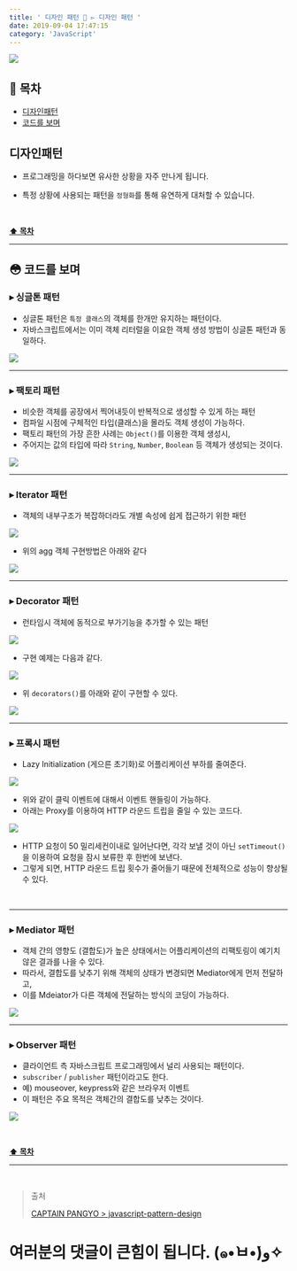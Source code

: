```yaml
---
title: ' 디자인 패턴 💠 ▻ 디자인 패턴 '
date: 2019-09-04 17:47:15
category: 'JavaScript'
---
```


![](./images/design-pattern/logo.jpg)

## **💎 목차**

- [디자인패턴](#-디자인패턴)
- [코드를 보며](#-코드를-보며)

## **디자인패턴**

- 프로그래밍을 하다보면 유사한 상황을 자주 만나게 됩니다.

- 특정 상황에 사용되는 패턴을 `정형화`를 통해 유연하게 대처할 수 있습니다.

<br />

**[⬆ 목차](#-목차)**

<hr />

## **😳 코드를 보며**

### ▸ 싱글톤 패턴

- 싱글톤 패턴은 `특정 클래스`의 객체를 한개만 유지하는 패턴이다.
- 자바스크립트에서는 이미 객체 리터럴을 이요한 객체 생성 방법이 싱글톤 패턴과 동일하다.

![](./images/design-pattern/2/1.png)
<br />

<hr />

### ▸ 팩토리 패턴

- 비슷한 객체를 공장에서 찍어내듯이 반복적으로 생성할 수 있게 하는 패턴
- 컴파일 시점에 구체적인 타입(클래스)을 몰라도 객체 생성이 가능하다.
- 팩토리 패턴의 가장 흔한 사례는 `Object()`를 이용한 객체 생성시,
- 주어지는 값의 타입에 따라 `String`, `Number`, `Boolean` 등 객체가 생성되는 것이다.

![](./images/design-pattern/2/2.png)
<br />

<hr />

### ▸ Iterator 패턴

- 객체의 내부구조가 복잡하더라도 개별 속성에 쉽게 접근하기 위한 패턴

![](./images/design-pattern/2/3.png)
<br />

- 위의 agg 객체 구현방법은 아래와 같다

![](./images/design-pattern/2/4.png)
<br />

<hr />

### ▸ Decorator 패턴

- 런타임시 객체에 동적으로 부가기능을 추가할 수 있는 패턴

![](./images/design-pattern/2/5.png)
<br />

- 구현 예제는 다음과 같다.

![](./images/design-pattern/2/6.png)
<br />

- 위 `decorators()`를 아래와 같이 구현할 수 있다.

![](./images/design-pattern/2/7.png)
<br />

<hr />

### ▸ 프록시 패턴

- Lazy Initialization (게으른 초기화)로 어플리케이션 부하를 줄여준다.

![](./images/design-pattern/2/8.png)
<br />

- 위와 같이 클릭 이벤트에 대해서 이벤트 핸들링이 가능하다.
- 아래는 Proxy를 이용하여 HTTP 라운드 트립을 줄일 수 있는 코드다.

![](./images/design-pattern/2/9.png)
<br />

- HTTP 요청이 50 밀리세컨이내로 일어난다면, 각각 보낼 것이 아닌 `setTimeout()`을 이용하여 요청을 잠시 보류한 후 한번에 보낸다.
- 그렇게 되면, HTTP 라운드 트립 횟수가 줄어들기 때문에 전체적으로 성능이 향상될 수 있다.

<br />

<hr />

### ▸ Mediator 패턴

- 객체 간의 영향도 (결합도)가 높은 상태에서는 어플리케이션의 리팩토링이 예기치 않은 결과를 나을 수 있다.
- 따라서, 결합도를 낮추기 위해 객체의 상태가 변경되면 Mediator에게 먼저 전달하고,
- 이를 Mdeiator가 다른 객체에 전달하는 방식의 코딩이 가능하다.

![](./images/design-pattern/2/10.png)
<br />

<hr />

### ▸ Observer 패턴

- 클라이언트 측 자바스크립트 프로그래밍에서 널리 사용되는 패턴이다.
- `subscriber` / `publisher` 패턴이라고도 한다.
- 예) mouseover, keypress와 같은 브라우저 이벤트
- 이 패턴은 주요 목적은 객체간의 결합도를 낮추는 것이다.

![](./images/design-pattern/2/11.png)
<br />

<br />

**[⬆ 목차](#-목차)**

<hr />

<br />

> 출처
>
> <a href="https://joshua1988.github.io/web-development/javascript/javascript-pattern-design/" target="_blank">CAPTAIN PANGYO > javascript-pattern-design</a>

# 여러분의 댓글이 큰힘이 됩니다. (๑•̀ㅂ•́)و✧
